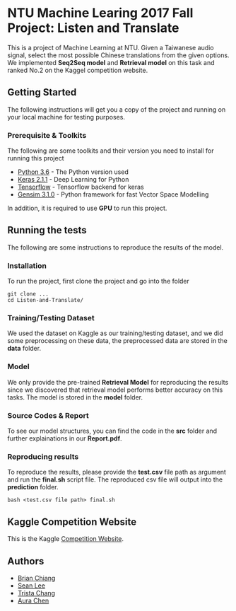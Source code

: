 # NTU Machine Learing 2017 Fall Project: Listen and Translate

This is a project of Machine Learning at NTU. Given a Taiwanese audio signal, select the most possible Chinese translations from the given options. We implemented  **Seq2Seq model** and **Retrieval model** on this task and ranked No.2 on the Kaggel competition website.

## Getting Started

The following instructions will get you a copy of the project and running on your local machine for testing purposes.

### Prerequisite & Toolkits

The following are some toolkits and their version you need to install for running this project

* [Python 3.6](https://www.python.org/downloads/release/python-360/) - The Python version used
* [Keras 2.1.1](https://pypi.python.org/pypi/Keras/2.1.1) - Deep Learning for Python
* [Tensorflow](https://www.tensorflow.org/install/) - Tensorflow backend for keras
* [Gensim 3.1.0](https://pypi.python.org/pypi/gensim/3.1.0) - Python framework for fast Vector Space Modelling

In addition, it is required to use **GPU** to run this project.

## Running the tests

The following are some instructions to reproduce the results of the model.

### Installation

To run the project, first clone the project and go into the folder

```
git clone ...
cd Listen-and-Translate/
```
### Training/Testing Dataset

We used the dataset on Kaggle as our training/testing dataset, and we did some preprocessing on these data, the preprocessed data are stored in the **data** folder.

### Model

We only provide the pre-trained **Retrieval Model** for reproducing the results since we discovered that retrieval model performs better accuracy on this tasks. The model is stored in the **model** folder.

### Source Codes & Report

To see our model structures, you can find the code in the **src** folder and further explainations in our **Report.pdf**.

### Reproducing results

To reproduce the results, please provide the **test.csv** file path as argument and run the **final.sh** script file. The reproduced csv file will output into the **prediction** folder.

```
bash <test.csv file path> final.sh
```

## Kaggle Competition Website

This is the Kaggle [Competition Website](https://www.kaggle.com/c/ml2017fallfinaltaiwanese/leaderboard).

## Authors

* [Brian Chiang](https://github.com/CKRC24)
* [Sean Lee](https://github.com/sam961124)
* [Trista Chang](https://github.com/weifanhaha)
* [Aura Chen](https://github.com/aurayw)
